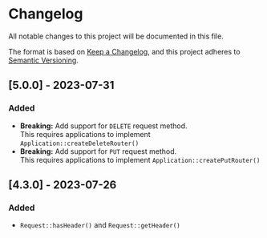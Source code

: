# Changelog

All notable changes to this project will be documented in this file.

The format is based on [Keep a Changelog](https://keepachangelog.com/en/1.0.0/),
and this project adheres to [Semantic Versioning](https://semver.org/spec/v2.0.0.html).

## [5.0.0] - 2023-07-31

### Added
- **Breaking:** Add support for `DELETE` request method.\
This requires applications to implement `Application::createDeleteRouter()`
- **Breaking:** Add support for `PUT` request method.\
This requires applications to implement `Application::createPutRouter()`

## [4.3.0] - 2023-07-26

### Added
- `Request::hasHeader()` and `Request::getHeader()`
